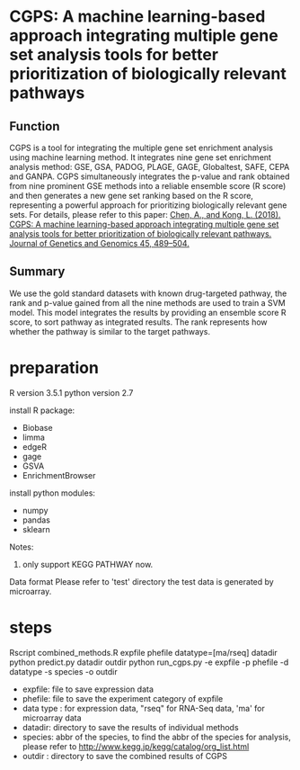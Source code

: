 # CGPS: A machine learning-based approach integrating multiple gene set analysis tools for better prioritization of biologically relevant pathways


## Function
CGPS is a tool for integrating the multiple gene set enrichment analysis using machine learning method.
It integrates nine gene set enrichment analysis method: GSE, GSA, PADOG, PLAGE, GAGE, Globaltest, SAFE, CEPA and GANPA.
 CGPS simultaneously integrates the p-value and rank obtained from nine prominent GSE methods into a reliable ensemble score (R score) and then generates a new gene set ranking based on the R score, representing a powerful approach for prioritizing biologically relevant gene sets. 
For details, please refer to this paper: 
[Chen, A., and Kong, L. (2018). CGPS: A machine learning-based approach integrating multiple gene set analysis tools for better prioritization of biologically relevant pathways. Journal of Genetics and Genomics 45, 489–504.](https://doi.org/10.1016/j.jgg.2018.08.002)

## Summary
We use the gold standard datasets with known drug-targeted pathway, the rank and p-value gained from all the nine methods are used to train a SVM model.
This model integrates the results by providing an ensemble score R score, to sort pathway as integrated results. The rank represents how whether the pathway is similar to the target pathways. 

# preparation #
R version 3.5.1
python version 2.7

install R package:
* Biobase
* limma
* edgeR
* gage
* GSVA
* EnrichmentBrowser

install python modules:
* numpy
* pandas
* sklearn


Notes: 
1. only support KEGG PATHWAY now.

Data format
Please refer to 'test' directory
the test data is generated by microarray.

#     steps    #

Rscript combined_methods.R expfile phefile datatype=[ma/rseq] datadir
python predict.py datadir outdir
python run_cgps.py -e expfile -p phefile -d datatype -s species -o outdir

* expfile: file to save expression data
* phefile: file to save the experiment category of expfile
* data type : for expression data, "rseq" for RNA-Seq data, 'ma' for microarray data
* datadir: directory to save the results of individual methods
* species: abbr of the species, to find the abbr of the species for analysis, please refer to http://www.kegg.jp/kegg/catalog/org_list.html
* outdir : directory to save the combined results of CGPS

